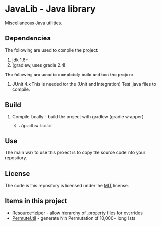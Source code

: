 JavaLib - Java library
======================
Miscellaneous Java utilities.



Dependencies
-------------

The following are used to compile the project:
 1.  jdk 1.6+
 2.  (gradlew, uses gradle 2.4)


The following are used to completely build and test the project:
 1.  JUnit 4.x
This is needed for the (Unit and Integration) Test .java files to compile.
 
 
Build
------

1. Compile locally - build the project with gradlew (gradle wrapper)
```
    $ ./gradlew build
```

Use
-----

   The main way to use this project is to copy the source code into your
   repository.

License
-----
   The code is this repository is licensed under the [MIT] license.
   

Items in this project
-----
   * [ResourceHelper] - allow hierarchy of .property files for overrides
   * [PermuteUtil] - generate Nth Permutation of 10,000+ long lists





[ResourceHelper]:src/main/java/util/resource/Readme.md
[PermuteUtil]:src/main/java/util/permute/Readme.md
[MIT]:https://opensource.org/licenses/MIT
